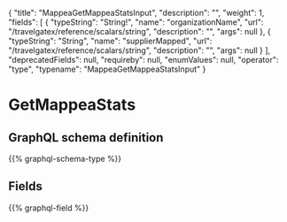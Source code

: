 {
  "title": "MappeaGetMappeaStatsInput",
  "description": "",
  "weight": 1,
  "fields": [
    {
      "typeString": "String!",
      "name": "organizationName",
      "url": "/travelgatex/reference/scalars/string",
      "description": "",
      "args": null
    },
    {
      "typeString": "String",
      "name": "supplierMapped",
      "url": "/travelgatex/reference/scalars/string",
      "description": "",
      "args": null
    }
  ],
  "deprecatedFields": null,
  "requireby": null,
  "enumValues": null,
  "operator": "type",
  "typename": "MappeaGetMappeaStatsInput"
}
# GetMappeaStats
## GraphQL schema definition

{{% graphql-schema-type %}}

## Fields

{{% graphql-field %}}
